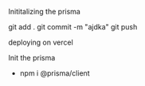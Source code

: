 Inititalizing the prisma

git add .
git commit -m "ajdka" 
git push


deploying on vercel

Init the prisma
- npm i @prisma/client


